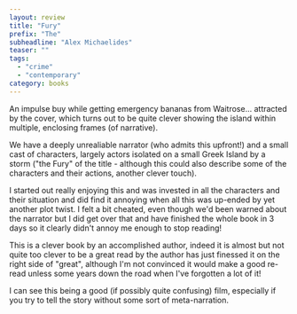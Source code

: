 ```yaml
---
layout: review
title: "Fury"
prefix: "The"
subheadline: "Alex Michaelides"
teaser: ""
tags:
  - "crime"
  - "contemporary"
category: books
---
```


An impulse buy while getting emergency bananas from Waitrose... attracted by the cover, which
turns out to be quite clever showing the island within multiple, enclosing frames (of narrative).

We have a deeply unrealiable narrator (who admits this upfront!) and a small cast of characters,
largely actors isolated on a small Greek Island by a storm ("the Fury" of the title - although
this could also describe some of the characters and their actions, another clever touch).

I started out really enjoying this and was invested in all the characters and their
situation and did find it annoying when all this was up-ended by yet another plot twist.
I felt a bit cheated, even though we'd been warned about the narrator but I did get over
that and have finished the whole book in 3 days so it clearly didn't annoy me enough
to stop reading!

This is a clever book by an accomplished author, indeed it is almost but not quite
too clever to be a great read by the author has just finessed it on the right side
of "great", although I'm not convinced it would make a good re-read unless
some years down the road when I've forgotten a lot of it!

I can see this being a good (if possibly quite confusing) film, especially
if  you try to tell the story without some sort of meta-narration.
